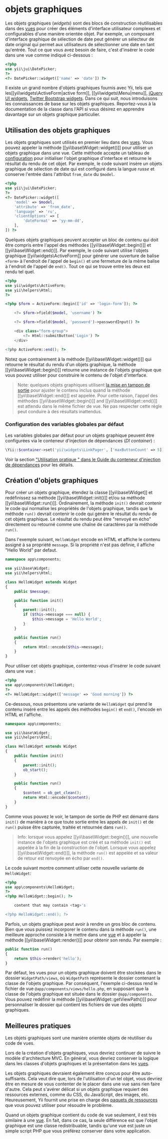objets graphiques
==============================

Les objets graphiques (*widgets*) sont des blocs de construction réutilisables dans des [vues](structure-views.md) pour créer des éléments d'interface utilisateur complexes et configurables d'une manière orientée objet. Par exemple, un composant d'interface graphique de sélection de date peut générer un sélecteur de date original qui permet aux utilisateurs de sélectionner une date en tant qu'entrée. Tout ce que vous avez besoin de faire, c'est d'insérer le code dans une vue comme indiqué ci-dessous :

```php
<?php
use yii\jui\DatePicker;
?>
<?= DatePicker::widget(['name' => 'date']) ?>
```

Il existe un grand nombre d'objets graphiques fournis avec Yii, tels que les[[yii\widgets\ActiveForm|active form]], [[yii\widgets\Menu|menu]], [jQuery UI widgets](widget-jui.md), [Twitter Bootstrap widgets](widget-bootstrap.md). Dans ce qui suit, nous introduisons les connaissances de base sur les objets graphiques. Reportez-vous à la documentation de la classe dans l'API si vous désirez en apprendre davantage sur un objets graphique particulier. 


## Utilisation des objets graphiques <span id="using-widgets"></span>

Les objets graphiques sont utilisés en premier lieu dans des [vues](structure-views.md). Vous pouvez appeler la méthode [[yii\base\Widget::widget()]] pour utiliser un objets graphique dans une vue. Cette méthode accepte un tableau de [configuration](concept-configurations.md) pour initialiser l'objet graphique d'interface et retourne le résultat du rendu de cet objet. Par exemple, le code suivant insère un objets graphique de sélection de date  qui est configuré dans la langue *russe* et conserve l'entrée dans l'attribut  `from_date` du `$model`.

```php
<?php
use yii\jui\DatePicker;
?>
<?= DatePicker::widget([
    'model' => $model,
    'attribute' => 'from_date',
    'language' => 'ru',
    'clientOptions' => [
        'dateFormat' => 'yy-mm-dd',
    ],
]) ?>
```

Quelques objets graphiques peuvent accepter un bloc de contenu qui doit être compris entre l'appel des méthodes [[yii\base\Widget::begin()]] et  [[yii\base\Widget::end()]]. Par exemple, le code suivant utilise l'objets graphique [[yii\widgets\ActiveForm]] pour générer une ouverture de balise `<form>` à l'endroit de l'appel de  `begin()` et une  fermeture de la même balise à l'endroit de l'appel de `end()`. Tout ce qui se trouve entre les deux est rendu tel quel. 

```php
<?php
use yii\widgets\ActiveForm;
use yii\helpers\Html;
?>

<?php $form = ActiveForm::begin(['id' => 'login-form']); ?>

    <?= $form->field($model, 'username') ?>

    <?= $form->field($model, 'password')->passwordInput() ?>

    <div class="form-group">
        <?= Html::submitButton('Login') ?>
    </div>

<?php ActiveForm::end(); ?>
```

Notez que contrairement à  la méthode [[yii\base\Widget::widget()]] qui retourne le résultat du rendu d'un objets graphique, la méthode [[yii\base\Widget::begin()]] retourne une instance de l'objets graphique que vous pouvez utiliser pour construire le contenu de l'objet d'interface. 

> Note: quelques objets graphiques utilisent [la mise en tampon de sortie](http://php.net/manual/en/book.outcontrol.php) 
> pour ajuster le contenu inclus quand la méthode [[yii\base\Widget::end()]] est appelée. 
> Pour cette raison, l'appel des méthodes [[yii\base\Widget::begin()]] and
> [[yii\base\Widget::end()]]  est attendu dans le même fichier de vue.
> Ne pas respecter cette règle peut conduire à des résultats inattendus. 


### Configuration des variables globales par défaut

Les variables globales par défaut pour un objets graphique peuvent être configurées via le conteneur d'injection de dépendances (*DI container*) :

```php
\Yii::$container->set('yii\widgets\LinkPager', ['maxButtonCount' => 5]);
```

Voir  la section ["Utilisation pratique " dans le Guide du conteneur d'injection de dépendances](concept-di-container.md#practical-usage) pour les détails.


## Création d'objets graphiques <span id="creating-widgets"></span>

Pour créer un objets graphique, étendez la classe [[yii\base\Widget]] et redéfinissez sa méthode  [[yii\base\Widget::init()]] et/ou sa méthode [[yii\base\Widget::run()]]. Ordinairement, la méthode `init()` devrait contenir le code qui normalise les propriétés de l'objets graphique, tandis que la méthode `run()` devrait contenir le  code qui génère le résultat du rendu de cet objets graphique. Le résultat du rendu peut être "renvoyé en écho" directement ou retourné comme une chaîne de caractères par la méthode `run()`.

Dans l'exemple suivant, `HelloWidget` encode en HTML et affiche le contenu assigné à sa propriété `message`.
Si la propriété n'est pas définie, il affiche  "Hello World" par defaut.

```php
namespace app\components;

use yii\base\Widget;
use yii\helpers\Html;

class HelloWidget extends Widget
{
    public $message;

    public function init()
    {
        parent::init();
        if ($this->message === null) {
            $this->message = 'Hello World';
        }
    }

    public function run()
    {
        return Html::encode($this->message);
    }
}
```

Pour utiliser cet objets graphique, contentez-vous d'insérer le code suivant dans une vue :

```php
<?php
use app\components\HelloWidget;
?>
<?= HelloWidget::widget(['message' => 'Good morning']) ?>
```

Ce-dessous, nous présentons une variante de  `HelloWidget` qui prend le contenu inséré entre les appels des méthodes `begin()` et `end()`, l'encode en HTML et l'affiche.

```php
namespace app\components;

use yii\base\Widget;
use yii\helpers\Html;

class HelloWidget extends Widget
{
    public function init()
    {
        parent::init();
        ob_start();
    }

    public function run()
    {
        $content = ob_get_clean();
        return Html::encode($content);
    }
}
```

Comme vous pouvez le voir, le tampon de sortie de PHP est démarré dans `init()` de manière à ce que toute sortie entre les appels de `init()` et de  `run()`
puisse être capturée, traitée et retournée dans `run()`.

> Info: lorsque vous appelez [[yii\base\Widget::begin()]], une nouvelle instance de l'objets graphique est créé et sa méthode  `init()` est appelée à la fin de la construction de l'objet. Lorsque vous appelez [[yii\base\Widget::end()]], la méthode  `run()` est appelée et sa valeur de retour est renvoyée en écho par `end()`.

Le code suivant montre comment utiliser cette nouvelle variante de  `HelloWidget`:

```php
<?php
use app\components\HelloWidget;
?>
<?php HelloWidget::begin(); ?>

    content that may contain <tag>'s

<?php HelloWidget::end(); ?>
```

Parfois, un objets graphique peut avoir à rendre un gros bloc de contenu. Bien que vous puissiez incorporer le contenu dans la méthode `run()`, une meilleure approche consiste à le mettre dans une  [vue](structure-views.md) et à appeler la méthode [[yii\base\Widget::render()]] pour obtenir son rendu. Par exemple :

```php
public function run()
{
    return $this->render('hello');
}
```

Par défaut, les vues pour un objets graphique doivent être stockées dans le dossier `WidgetPath/views`, où `WidgetPath` représente le dossier contenant la classe de l'objets graphique. Par conséquent, l'exemple ci-dessus rend le fichier de vue `@app/components/views/hello.php`, en supposant que la classe de l'objets graphique est située dans le dossier `@app/components`. Vous pouvez redéfinir la méthode [[yii\base\Widget::getViewPath()]] pour personnaliser le dossier qui contient les fichiers de vue des objets graphiques. 


## Meilleures pratiques <span id="best-practices"></span>

Les objets graphiques sont une manière orientée objets de réutiliser du code de vues. 

Lors de la création d'objets graphiques, vous devriez continuer de suivre le modèle d'architecture MVC. En général, vous devriez conserver la logique dans les classes d'objets graphiques et la présentation dans les [vues](structure-views.md).

Les objets graphiques devraient également être conçus pour être auto-suffisants. Cela veut dire que, lors de l'utilisation d'un tel objet, vous devriez être en mesure de vous contenter de le placer dans une vue sans rien faire d'autre. Cela peut s'avérer délicat si un objets graphique requiert des ressources externes, comme du CSS, du JavaScript, des images, etc. Heureusement, Yii fournit une prise en charge des [paquets de ressources](structure-assets.md) que vous pouvez utiliser pour résoudre le problème. 


Quand un objets graphique contient du code de vue seulement, il est très similaire à une [vue](structure-views.md). En fait, dans ce cas, la seule différence est que l'objet graphique est une classe redistribuable, tandis qu'une vue est juste un simple script PHP que vous préférez conserver dans votre application. 
